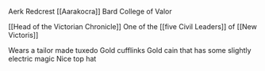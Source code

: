 Aerk Redcrest
[[Aarakocra]]
Bard
College of Valor

[[Head of the Victorian Chronicle]]
One of the [[five Civil Leaders]] of [[New Victoris]]

Wears a tailor made tuxedo
Gold cufflinks
Gold cain that has some slightly electric magic
Nice top hat